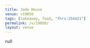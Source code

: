 ```yaml
---
title: Jade House
venue: v19050
tags: [takeaway, food, "fhrs:254421"]
permalink: /v/19050/
layout: venue
---
```

null